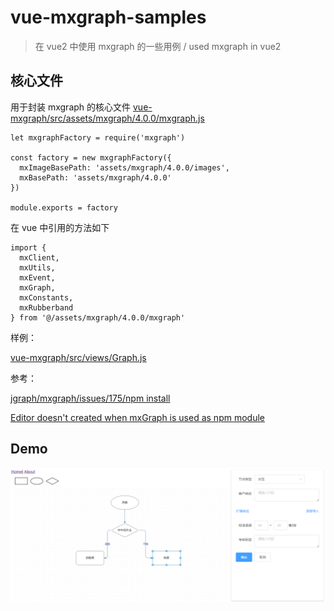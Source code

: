 # vue-mxgraph-samples
> 在 vue2 中使用 mxgraph 的一些用例 / used mxgraph in vue2

## 核心文件
用于封装 mxgraph 的核心文件 [vue-mxgraph/src/assets/mxgraph/4.0.0/mxgraph.js](vue-mxgraph/src/assets/mxgraph/4.0.0/mxgraph.js)

```
let mxgraphFactory = require('mxgraph')

const factory = new mxgraphFactory({
  mxImageBasePath: 'assets/mxgraph/4.0.0/images',
  mxBasePath: 'assets/mxgraph/4.0.0'
})

module.exports = factory
```
在 vue 中引用的方法如下
```
import {
  mxClient,
  mxUtils,
  mxEvent,
  mxGraph,
  mxConstants,
  mxRubberband
} from '@/assets/mxgraph/4.0.0/mxgraph'
```
样例：

[vue-mxgraph/src/views/Graph.js](vue-mxgraph/src/views/Graph.js)

参考：

[jgraph/mxgraph/issues/175/npm install](https://github.com/jgraph/mxgraph/issues/175)

[Editor doesn't created when mxGraph is used as npm module](https://github.com/jgraph/mxgraph/issues/49)

## Demo
![demo](vue-mxgraph/src/assets/demo.png)